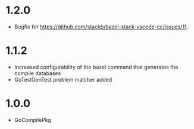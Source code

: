 # 1.2.0

- Bugfix for https://github.com/stackb/bazel-stack-vscode-cc/issues/11.

# 1.1.2

- Increased configurability of the bazel command that generates the compile databases
- GoTestGenTest problem matcher added

# 1.0.0

- GoCompilePkg
